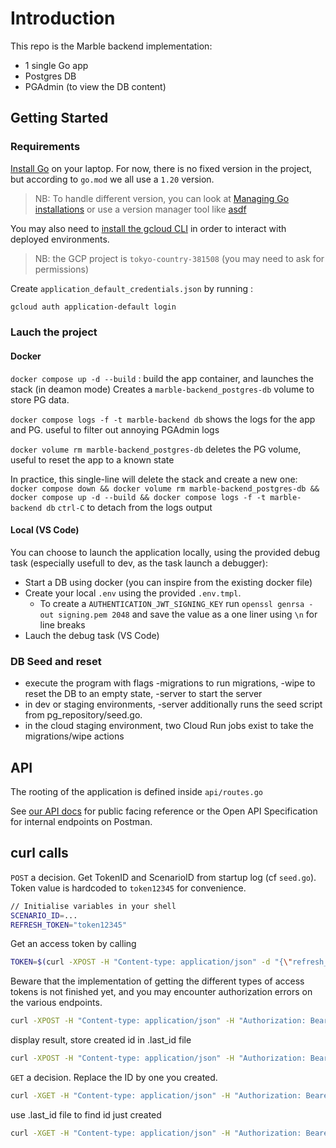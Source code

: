 # Introduction

This repo is the Marble backend implementation:

- 1 single Go app
- Postgres DB
- PGAdmin (to view the DB content)

## Getting Started

### Requirements

[Install Go](https://go.dev/doc/install) on your laptop. For now, there is no fixed version in the project, but according to `go.mod` we all use a `1.20` version.

> NB: To handle different version, you can look at [Managing Go installations](https://go.dev/doc/manage-install) or use a version manager tool like [asdf](https://github.com/kennyp/asdf-golang)

You may also need to [install the gcloud CLI](https://cloud.google.com/sdk/docs/install) in order to interact with deployed environments.

> NB: the GCP project is `tokyo-country-381508` (you may need to ask for permissions)

Create `application_default_credentials.json` by running :

```sh
gcloud auth application-default login
```

### Lauch the project

#### Docker

`docker compose up -d --build` : build the app container, and launches the stack (in deamon mode)
Creates a `marble-backend_postgres-db` volume to store PG data.

`docker compose logs -f -t marble-backend db` shows the logs for the app and PG. useful to filter out annoying PGAdmin logs

`docker volume rm marble-backend_postgres-db` deletes the PG volume, useful to reset the app to a known state

In practice, this single-line will delete the stack and create a new one:
`docker compose down && docker volume rm marble-backend_postgres-db && docker compose up -d --build && docker compose logs -f -t marble-backend db`
`ctrl-C` to detach from the logs output

#### Local (VS Code)

You can choose to launch the application locally, using the provided debug task (especially usefull to dev, as the task launch a debugger):

- Start a DB using docker (you can inspire from the existing docker file)
- Create your local `.env` using the provided `.env.tmpl`.
  - To create a `AUTHENTICATION_JWT_SIGNING_KEY` run `openssl genrsa -out signing.pem 2048` and save the value as a one liner using `\n` for line breaks
- Lauch the debug task (VS Code)

### DB Seed and reset

- execute the program with flags -migrations to run migrations, -wipe to reset the DB to an empty state, -server to start the server
- in dev or staging environments, -server additionally runs the seed script from pg_repository/seed.go.
- in the cloud staging environment, two Cloud Run jobs exist to take the migrations/wipe actions

## API

The rooting of the application is defined inside `api/routes.go`

See [our API docs](https://docs.checkmarble.com/reference/introduction-1) for public facing reference or the Open API Specification for internal endpoints on Postman.

## curl calls

`POST` a decision. Get TokenID and ScenarioID from startup log (cf `seed.go`).
Token value is hardcoded to `token12345` for convenience.

```sh
// Initialise variables in your shell
SCENARIO_ID=...
REFRESH_TOKEN="token12345"
```

Get an access token by calling

```sh
TOKEN=$(curl -XPOST -H "Content-type: application/json" -d "{\"refresh_token\": \"$REFRESH_TOKEN\"}" 'http://localhost:8080/token')
```

Beware that the implementation of getting the different types of access tokens is not finished yet, and you may encounter authorization errors on the various endpoints.

```sh
curl -XPOST -H "Content-type: application/json" -H "Authorization: Bearer $TOKEN" -d "$(jq -n --arg scenario_id "$SCENARIO_ID" '{"scenario_id": $scenario_id, "trigger_object":{"type": "tx", "amount": 5.0} }')" 'http://localhost:8080/decisions'
```

display result, store created id in .last_id file

```sh
curl -XPOST -H "Content-type: application/json" -H "Authorization: Bearer $TOKEN" -d "$(jq -n --arg scenario_id "$SCENARIO_ID" '{"scenario_id": $scenario_id, "trigger_object":{"type": "tx", "amount": 5.0} }')" 'http://localhost:8080/decisions' | tee >(jq) | jq -r '.id' > .last_id
```

`GET` a decision. Replace the ID by one you created.

```sh
curl -XGET -H "Content-type: application/json" -H "Authorization: Bearer $TOKEN" 'http://localhost:8080/decisions/9a2b5c9d-ac12-45b3-8f52-0eda979d5853'
```

use .last_id file to find id just created

```sh
curl -XGET -H "Content-type: application/json" -H "Authorization: Bearer $TOKEN" "http://localhost:8080/decisions/$(cat .last_id)" | jq
```
